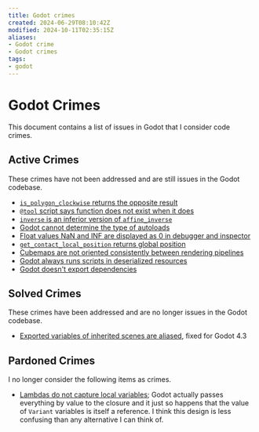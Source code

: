 ```yaml
---
title: Godot crimes
created: 2024-06-29T08:10:42Z
modified: 2024-10-11T02:35:15Z
aliases:
- Godot crime
- Godot crimes
tags:
- godot
---
```


# Godot Crimes

This document contains a list of issues in Godot that I consider code crimes.

## Active Crimes

These crimes have not been addressed and are still issues in the Godot codebase.

- [`is_polygon_clockwise` returns the opposite result](godot-geometry2d-clockwise-returns-opposite.md)
- [`@tool` script says function does not exist when it does](godot-tool-script-function-does-not-exist.md)
- [`inverse` is an inferior version of `affine_inverse`](godot-transform3d-inverse-inferior-to-affine-inverse.md)
- [Godot cannot determine the type of autoloads](godot-singletons-unknown-type.md)
- [Float values NaN and INF are displayed as 0 in debugger and inspector](godot-float-nan-inf-debugger.md)
- [`get_contact_local_position` returns global position](godot-physics-direct-body-state-3d-local-position-is-global.md)
- [Cubemaps are not oriented consistently between rendering pipelines](godot-cubemap-orientation.md)
- [Godot always runs scripts in deserialized resources](godot-runs-scripts-in-resources.md)
- [Godot doesn't export dependencies](godot-export-dependencies-broken.md)

## Solved Crimes

These crimes have been addressed and are no longer issues in the Godot codebase.

- [Exported variables of inherited scenes are aliased](godot-gdscript-aliased-variables.md), fixed for Godot 4.3

## Pardoned Crimes

I no longer consider the following items as crimes.

- [Lambdas do not capture local variables](godot-gdscript-lambdas-capture-by-value.md); Godot actually passes everything by value to the closure and it just so happens that the value of `Variant` variables is itself a reference. I think this design is less confusing than any alternative I can think of.
